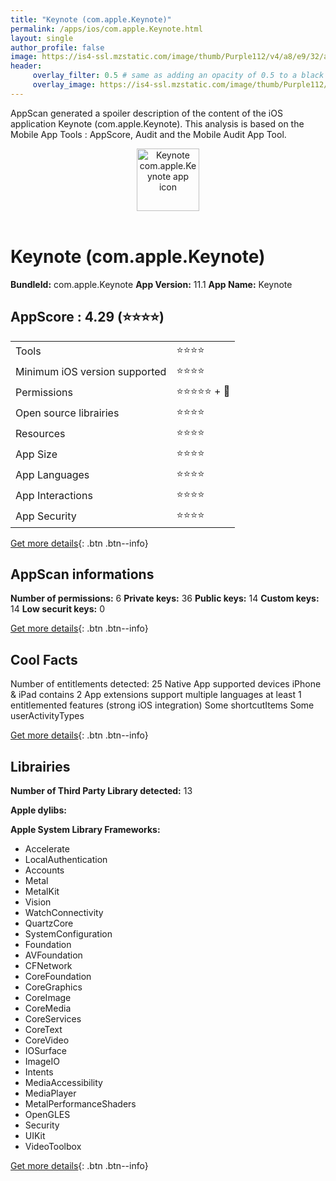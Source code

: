 ```yaml
---
title: "Keynote (com.apple.Keynote)"
permalink: /apps/ios/com.apple.Keynote.html
layout: single
author_profile: false
image: https://is4-ssl.mzstatic.com/image/thumb/Purple112/v4/a8/e9/32/a8e9326e-1733-217d-4783-dc167a77135c/AppIcon-0-1x_U007emarketing-0-0-0-7-0-0-0-0-0-85-220-0.png/512x512bb.jpg
header: 
     overlay_filter: 0.5 # same as adding an opacity of 0.5 to a black background
     overlay_image: https://is4-ssl.mzstatic.com/image/thumb/Purple112/v4/a8/e9/32/a8e9326e-1733-217d-4783-dc167a77135c/AppIcon-0-1x_U007emarketing-0-0-0-7-0-0-0-0-0-85-220-0.png/512x512bb.jpg
---
```

AppScan generated a spoiler description of the content of the iOS application Keynote (com.apple.Keynote). This analysis is based on the Mobile App Tools : AppScore, Audit and the Mobile Audit App Tool.

  
  
<div style="text-align: center;"><img src="https://is4-ssl.mzstatic.com/image/thumb/Purple112/v4/a8/e9/32/a8e9326e-1733-217d-4783-dc167a77135c/AppIcon-0-1x_U007emarketing-0-0-0-7-0-0-0-0-0-85-220-0.png/512x512bb.jpg" width="100" height="100" alt="Keynote com.apple.Keynote app icon"></div></br>
  
# Keynote (com.apple.Keynote)

**BundleId:** com.apple.Keynote
**App Version:** 11.1
**App Name:** Keynote


## AppScore : 4.29 (⭐️⭐️⭐️⭐️) 

<table>
<tr><td> Tools </td><td> ⭐️⭐️⭐️⭐️ </td></tr>
<tr><td> Minimum iOS version supported </td><td> ⭐️⭐️⭐️⭐️ </td></tr>
<tr><td> Permissions </td><td> ⭐️⭐️⭐️⭐️⭐️ + 🌟 </td></tr>
<tr><td> Open source librairies </td><td> ⭐️⭐️⭐️⭐️ </td></tr>
<tr><td> Resources </td><td> ⭐️⭐️⭐️⭐️ </td></tr>
<tr><td> App Size </td><td> ⭐️⭐️⭐️⭐️ </td></tr>
<tr><td> App Languages </td><td> ⭐️⭐️⭐️⭐️ </td></tr>
<tr><td> App Interactions </td><td> ⭐️⭐️⭐️⭐️ </td></tr>
<tr><td> App Security </td><td> ⭐️⭐️⭐️⭐️ </td></tr>
</table>

[Get more details](/pricing.html){: .btn .btn--info}  
  
## AppScan informations 

**Number of permissions:** 6
**Private keys:** 36
**Public keys:** 14
**Custom keys:** 14
**Low securit keys:** 0
  
[Get more details](/pricing.html){: .btn .btn--info}

## Cool Facts

Number of entitlements detected: 25
Native App
supported devices iPhone & iPad
contains 2 App extensions
support multiple languages
at least 1 entitlemented features (strong iOS integration)
Some shortcutItems 
Some userActivityTypes
  
[Get more details](/pricing.html){: .btn .btn--info}

## Librairies 
**Number of Third Party Library detected:** 13

**Apple dylibs:**


**Apple System Library Frameworks:**
- Accelerate
- LocalAuthentication
- Accounts
- Metal
- MetalKit
- Vision
- WatchConnectivity
- QuartzCore
- SystemConfiguration
- Foundation
- AVFoundation
- CFNetwork
- CoreFoundation
- CoreGraphics
- CoreImage
- CoreMedia
- CoreServices
- CoreText
- CoreVideo
- IOSurface
- ImageIO
- Intents
- MediaAccessibility
- MediaPlayer
- MetalPerformanceShaders
- OpenGLES
- Security
- UIKit
- VideoToolbox


  
[Get more details](/pricing.html){: .btn .btn--info}

